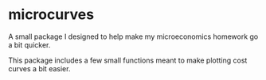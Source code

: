 # microcurves
A small package I designed to help make my microeconomics homework go a bit quicker.

This package includes a few small functions meant to make plotting cost curves a bit easier.
